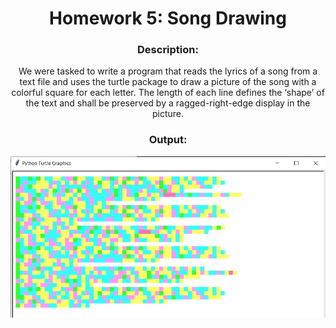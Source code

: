 <div align='center'> <h1> Homework 5: Song Drawing </h1>

### Description:
  
We were tasked to write a program that reads the lyrics of a song from a text file and uses the turtle package to draw a picture of the song with a colorful square for each letter. The length of each line defines the ‘shape’ of the text and shall be preserved by a ragged-right-edge display in the picture.
  
### Output:
 
 ![Alt text](hw05_output.jpg)
